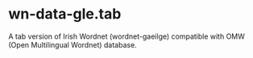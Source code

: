 # wn-data-gle.tab
A tab version of Irish Wordnet (wordnet-gaeilge) compatible with OMW (Open Multilingual Wordnet) database.
